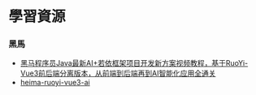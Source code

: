 # 學習資源

### 黑馬  
- [黑马程序员Java最新AI+若依框架项目开发新方案视频教程，基于RuoYi-Vue3前后端分离版本，从前端到后端再到AI智能化应用全通关](https://www.bilibili.com/video/BV1pf421B71v/?spm_id_from=333.1387.favlist.content.click&vd_source=dd97ccca0358cc54d2813737943d2b54)
- [heima-ruoyi-vue3-ai](https://github.com/shuhongfan/heima-ruoyi-vue3-ai)